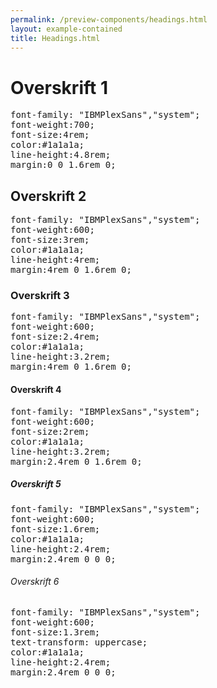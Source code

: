 ```yaml
--- 
permalink: /preview-components/headings.html
layout: example-contained 
title: Headings.html
---
```

<div class="container">
    <div class="row">
        <div class="col-12 col-md-6">
            <h1>Overskrift 1</h1>
        </div>
        <div class="col-12 col-md-6">
            <pre>font-family: "IBMPlexSans","system";<br>font-weight:700;<br>font-size:4rem;<br>color:#1a1a1a;<br>line-height:4.8rem;<br>margin:0 0 1.6rem 0;</pre>
        </div>
    </div>
    <div class="row">
        <div class="col-12 col-md-6">
            <h2>Overskrift 2</h2>
        </div>
        <div class="col-12 col-md-6">
            <pre>font-family: "IBMPlexSans","system";<br>font-weight:600;<br>font-size:3rem;<br>color:#1a1a1a;<br>line-height:4rem;<br>margin:4rem 0 1.6rem 0;</pre>
        </div>
    </div>
    <div class="row">
        <div class="col-12 col-md-6">
            <h3>Overskrift 3</h3>
        </div>
        <div class="col-12 col-md-6">
            <pre>font-family: "IBMPlexSans","system";<br>font-weight:600;<br>font-size:2.4rem;<br>color:#1a1a1a;<br>line-height:3.2rem;<br>margin:4rem 0 1.6rem 0;</pre>
        </div>
    </div>
    <div class="row">
        <div class="col-12 col-md-6">
            <h4>Overskrift 4</h4>
        </div>
        <div class="col-12 col-md-6">
            <pre>font-family: "IBMPlexSans","system";<br>font-weight:600;<br>font-size:2rem;<br>color:#1a1a1a;<br>line-height:3.2rem;<br>margin:2.4rem 0 1.6rem 0;</pre>
        </div>
    </div>
    <div class="row">
        <div class="col-12 col-md-6">
            <h5>Overskrift 5</h5>
        </div>
        <div class="col-12 col-md-6">
            <pre>font-family: "IBMPlexSans","system";<br>font-weight:600;<br>font-size:1.6rem;<br>color:#1a1a1a;<br>line-height:2.4rem;<br>margin:2.4rem 0 0 0;</pre>
        </div>
    </div>
    <div class="row">
        <div class="col-12 col-md-6">
            <h6>Overskrift 6</h6>
        </div>
        <div class="col-12 col-md-6">
            <pre>font-family: "IBMPlexSans","system";<br>font-weight:600;<br>font-size:1.3rem;<br>text-transform: uppercase;<br>color:#1a1a1a;<br>line-height:2.4rem;<br>margin:2.4rem 0 0 0;</pre>
        </div>
    </div>
</div>